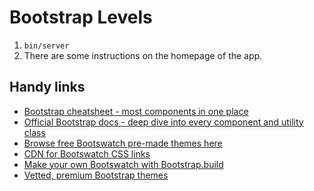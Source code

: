 # Bootstrap Levels

1. `bin/server`
2. There are some instructions on the homepage of the app.


## Handy links

- [Bootstrap cheatsheet - most components in one place](https://getbootstrap.com/docs/5.2/examples/cheatsheet/)
- [Official Bootstrap docs - deep dive into every component and utility class](https://getbootstrap.com/docs/5.2/getting-started/introduction/)
- [Browse free Bootswatch pre-made themes here](https://bootswatch.com/)
- [CDN for Bootswatch CSS links](https://cdnjs.com/libraries/bootswatch)
- [Make your own Bootswatch with Bootstrap.build](https://bootstrap.build/app)
- [Vetted, premium Bootstrap themes](https://themes.getbootstrap.com/)
